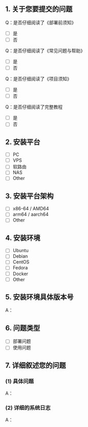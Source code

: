 <!-- 这是隐藏的信息

在提交前请阅读下面的内容：
⚠️如果在部署与使用过程中遇到问题需要帮助，请严格按照模板提交反馈！
⚠️如果是意见与建议类问题则不需要使用此模板，自行清除所有模板内容！

⚠️请_完整_填写以下模板描述问题，否则反馈将会被系统关闭。
⚠️请_完整_填写以下模板描述问题，否则反馈将会被系统关闭。
⚠️请_完整_填写以下模板描述问题，否则反馈将会被系统关闭。
（重要的事情说三遍😉）

点击编辑器上方的 preview 可预览效果

-->

<!-- 👆这样括起来的信息将被隐藏，填写时注意不要写在里面。 -->

## 1. 关于您要提交的问题
Q：是否仔细阅读了《部署前须知》
<!-- 将中括号内的 "空格" 替换为 "x" ，即为选中，例：" - [x] 是 " -->
- [ ] 是
- [ ] 否

Q：是否仔细阅读了《常见问题与帮助》
<!-- 将中括号内的 "空格" 替换为 "x" ，即为选中，例：" - [x] 否 " -->
- [ ] 是
- [ ] 否

Q：是否仔细阅读了《项目须知》
<!-- 将中括号内的 "空格" 替换为 "x" ，即为选中，例：" - [x] 是 " -->
- [ ] 是
- [ ] 否

Q：是否仔细阅读了完整教程
<!-- 将中括号内的 "空格" 替换为 "x" ，即为选中，例：" - [x] 否 " -->
- [ ] 是
- [ ] 否

## 2. 安装平台
<!-- 将中括号内的 "空格" 替换为 "x" ，即为选中，例：" - [x] 是 " -->
- [ ] PC
- [ ] VPS
- [ ] 软路由
- [ ] NAS
- [ ] Other

## 3. 安装平台架构
<!-- 将中括号内的 "空格" 替换为 "x" ，即为选中，例：" - [x] 否 " -->
- [ ] x86-64 / AMD64
- [ ] arm64 / aarch64
- [ ] Other

## 4. 安装环境
<!-- 将中括号内的 "空格" 替换为 "x" ，即为选中，例：" - [x] 是 " -->
- [ ] Ubuntu
- [ ] Debian
- [ ] CentOS
- [ ] Fedora
- [ ] Docker
- [ ] Other

## 5. 安装环境具体版本号
A：

## 6. 问题类型
<!-- 将中括号内的 "空格" 替换为 "x" ，即为选中，例：" - [x] 是 " -->
- [ ] 部署问题
- [ ] 使用问题

## 7. 详细叙述您的问题
### (1) 具体问题
A：

### (2) 详细的系统日志
<!-- 如果是部署报错不要只发结果，我需要看到完整的日志 -->
<!-- 如果是部署报错不要只发结果，我需要看到完整的日志 -->
<!-- 如果是部署报错不要只发结果，我需要看到完整的日志 -->
A：
